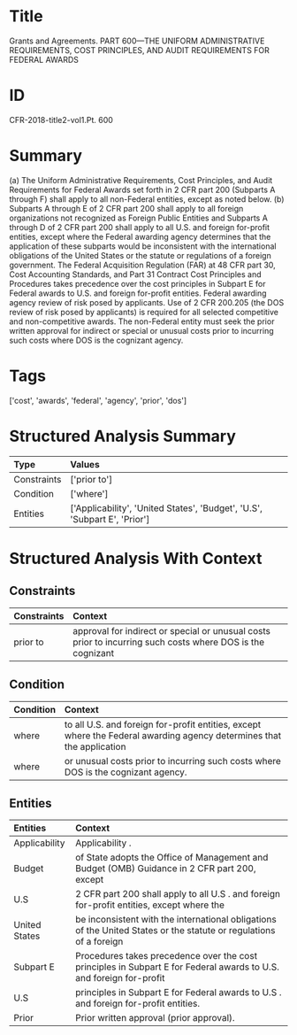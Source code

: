 # Title

 Grants and Agreements. PART 600—THE UNIFORM ADMINISTRATIVE REQUIREMENTS, COST PRINCIPLES, AND AUDIT REQUIREMENTS FOR FEDERAL AWARDS


# ID

 CFR-2018-title2-vol1.Pt. 600


# Summary

(a) The Uniform Administrative Requirements, Cost Principles, and Audit Requirements for Federal Awards set forth in 2 CFR part 200 (Subparts A through F) shall apply to all non-Federal entities, except as noted below.
(b) Subparts A through E of 2 CFR part 200 shall apply to all foreign organizations not recognized as Foreign Public Entities and Subparts A through D of 2 CFR part 200 shall apply to all U.S. and foreign for-profit entities, except where the Federal awarding agency determines that the application of these subparts would be inconsistent with the international obligations of the United States or the statute or regulations of a foreign government.
The Federal Acquisition Regulation (FAR) at 48 CFR part 30, Cost Accounting Standards, and Part 31 Contract Cost Principles and Procedures takes precedence over the cost principles in Subpart E for Federal awards to U.S. and foreign for-profit entities.
Federal awarding agency review of risk posed by applicants.
Use of 2 CFR 200.205 (the DOS review of risk posed by applicants) is required for all selected competitive and non-competitive awards.
The non-Federal entity must seek the prior written approval for indirect or special or unusual costs prior to incurring such costs where DOS is the cognizant agency.


# Tags

['cost', 'awards', 'federal', 'agency', 'prior', 'dos']


# Structured Analysis Summary

| Type        | Values                                                                    |
|:------------|:--------------------------------------------------------------------------|
| Constraints | ['prior to']                                                              |
| Condition   | ['where']                                                                 |
| Entities    | ['Applicability', 'United States', 'Budget', 'U.S', 'Subpart E', 'Prior'] |


# Structured Analysis With Context

 


## Constraints

| Constraints   | Context                                                                                                    |
|:--------------|:-----------------------------------------------------------------------------------------------------------|
| prior to      | approval for indirect or special or unusual costs prior to incurring such costs where DOS is the cognizant |


## Condition

| Condition   | Context                                                                                                               |
|:------------|:----------------------------------------------------------------------------------------------------------------------|
| where       | to all U.S. and foreign for-profit entities, except where the Federal awarding agency determines that the application |
| where       | or unusual costs prior to incurring such costs where  DOS is the cognizant agency.                                    |


## Entities

| Entities      | Context                                                                                                             |
|:--------------|:--------------------------------------------------------------------------------------------------------------------|
| Applicability | Applicability .                                                                                                     |
| Budget        | of State adopts the Office of Management and Budget (OMB) Guidance in 2 CFR part 200, except                        |
| U.S           | 2 CFR part 200 shall apply to all U.S . and foreign for-profit entities, except where the                           |
| United States | be inconsistent with the international obligations of the United States or the statute or regulations of a foreign  |
| Subpart E     | Procedures takes precedence over the cost principles in Subpart E for Federal awards to U.S. and foreign for-profit |
| U.S           | principles in Subpart E for Federal awards to U.S . and foreign for-profit entities.                                |
| Prior         | Prior  written approval (prior approval).                                                                           |


